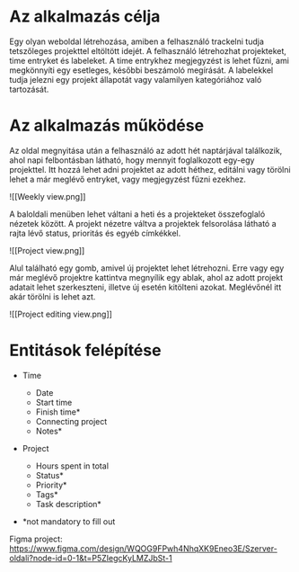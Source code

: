 # Az alkalmazás célja

Egy olyan weboldal létrehozása, amiben a felhasználó trackelni tudja tetszőleges projekttel eltöltött idejét. A felhasználó létrehozhat projekteket, time entryket és labeleket. A time entrykhez megjegyzést is lehet fűzni, ami megkönnyíti egy esetleges, későbbi beszámoló megírását. A labelekkel tudja jelezni egy projekt állapotát vagy valamilyen kategóriához való tartozását.
# Az alkalmazás működése

Az oldal megnyitása után a felhasználó az adott hét naptárjával találkozik, ahol napi felbontásban látható, hogy mennyit foglalkozott egy-egy projekttel. Itt hozzá lehet adni projektet az adott héthez, editálni vagy törölni lehet a már meglévő entryket, vagy megjegyzést fűzni ezekhez.

![[Weekly view.png]]

A baloldali menüben lehet váltani a heti és a projekteket összefoglaló nézetek között. A projekt nézetre váltva a projektek felsorolása látható a rajta lévő status, prioritás és egyéb címkékkel.

![[Project view.png]]

Alul található egy gomb, amivel új projektet lehet létrehozni. Erre vagy egy már meglévő projektre kattintva megnyílik egy ablak, ahol az adott projekt adatait lehet szerkeszteni, illetve új esetén kitölteni azokat. Meglévőnél itt akár törölni is lehet azt.

![[Project editing view.png]]
# Entitások felépítése

- Time
	- Date
	- Start time
	- Finish time*
	- Connecting project
	- Notes*

- Project
	- Hours spent in total
	- Status*
	- Priority*
	- Tags*
	- Task description*

* *not mandatory to fill out

Figma project:  https://www.figma.com/design/WQOG9FPwh4NhqXK9Eneo3E/Szerver-oldali?node-id=0-1&t=P5ZIegcKyLMZJbSt-1